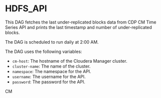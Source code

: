 # HDFS_API

This DAG fetches the last under-replicated blocks data from CDP CM Time Series API and prints the last timestamp and number of under-replicated blocks.

The DAG is scheduled to run daily at 2:00 AM.

The DAG uses the following variables:
- `cm-host`: The hostname of the Cloudera Manager cluster.
- `cluster-name`: The name of the cluster.
- `namespace`: The namespace for the API.
- `username`: The username for the API.
- `password`: The password for the API.

CM